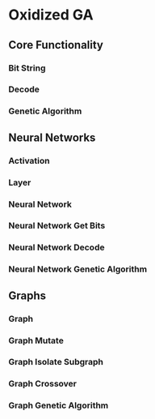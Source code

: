 # Oxidized GA

## Core Functionality

### Bit String

### Decode

### Genetic Algorithm

## Neural Networks

### Activation

### Layer

### Neural Network

### Neural Network Get Bits

### Neural Network Decode

### Neural Network Genetic Algorithm

## Graphs

### Graph

### Graph Mutate

### Graph Isolate Subgraph

### Graph Crossover

### Graph Genetic Algorithm
